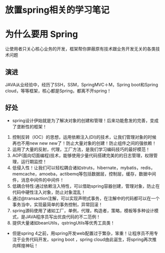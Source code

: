 # 放置spring相关的学习笔记

# 为什么要用 Spring
让使用者只关心核心业务的开发，框架帮你屏蔽原有技术跟业务开发无关的各类技术问题

## 演进
JAVA从业经验中，经历了SSH，SSM，SpringMVC＋M，Spring boot和Spring cloud，等等框架，核心都是Spring，都离不开spring！

## 好处
- spring设计伊始就是为了解决对象的创建和管理！后来功能愈发的完善，变成了垄断性的框架！

1. 控制反转（IOC）的思想，运用依赖注入(DI)的技术，让我们管理对象的时候再也不用new new new了！防止大量对象的创建！防止组件之间的强依赖！
2. 运用了大量的反射，代理，工厂方法，是我们学习编码技巧的最好模范！
3. AOP(面向切面编程)技术，能够使用少量代码搭建完美的的日志管理，权限管理，运行期监控！
4. 低侵入性！让我们可以轻松耦合诸如struts，hibernate，mybatis，redis，memcache，amoeba，actibemq等包括数据层，控制层，缓存，数据中间件，消息中间件的中间件！
5. 低耦合特性:通过依赖注入特性，可以借助spring容器创建，管理对象，防止在代码中硬性注入对象，防止对象混乱！
6. 通过@transaction注解，可以实现声明式事务，在注解中的代码都可以在一个事务当中，实现最简单的事务控制，异常回滚！
7. spring源码使用了诸如工厂，单例，代理，构造者，策略，模板等多种设计模式，是JAVA程序员写出优良代码的不二范例！
8. 提供大量诸如beanUtils，qstringUtils等优秀工具类！

- 但是spring 4之前，用spring开发web配置过于繁杂，笨重！让程序员不用专注于业务代码开发，spring boot ，spring cloud由此诞生，将spring再次推向辉煌神坛！

